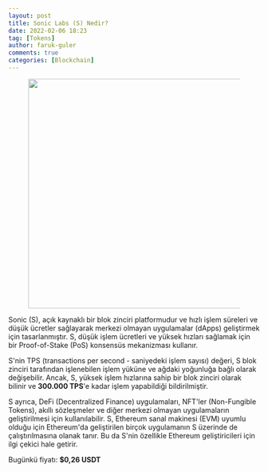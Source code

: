 ```yaml
---
layout: post
title: Sonic Labs (S) Nedir?
date: 2022-02-06 18:23
tag: [Tokens]
author: faruk-guler
comments: true
categories: [Blockchain]
---
```

<!-- wp:image {"id":1197,"width":"459px","height":"auto","sizeSlug":"large","linkDestination":"none","className":"is-resized"} -->
<figure class="wp-block-image size-large is-resized"><img src="https://farukguler.com/assets/post_images/sonic-labs.jpg?w=1024" alt="" class="wp-image-1197" style="width:459px;height:auto" /></figure>
<!-- /wp:image -->

<!-- wp:paragraph -->
<p>Sonic (S), açık kaynaklı bir blok zinciri platformudur ve hızlı işlem süreleri ve düşük ücretler sağlayarak merkezi olmayan uygulamalar (dApps) geliştirmek için tasarlanmıştır. S, düşük işlem ücretleri ve yüksek hızları sağlamak için bir Proof-of-Stake (PoS) konsensüs mekanizması kullanır.</p>
<!-- /wp:paragraph -->

<!-- wp:paragraph -->
<p>S'nin TPS (transactions per second - saniyedeki işlem sayısı) değeri, S blok zinciri tarafından işlenebilen işlem yüküne ve ağdaki yoğunluğa bağlı olarak değişebilir. Ancak, S, yüksek işlem hızlarına sahip bir blok zinciri olarak bilinir ve <strong>300.000 TPS</strong>'e kadar işlem yapabildiği bildirilmiştir.</p>
<!-- /wp:paragraph -->

<!-- wp:paragraph -->
<p>S ayrıca, DeFi (Decentralized Finance) uygulamaları, NFT'ler (Non-Fungible Tokens), akıllı sözleşmeler ve diğer merkezi olmayan uygulamaların geliştirilmesi için kullanılabilir. S, Ethereum sanal makinesi (EVM) uyumlu olduğu için Ethereum'da geliştirilen birçok uygulamanın S üzerinde de çalıştırılmasına olanak tanır. Bu da S'nin özellikle Ethereum geliştiricileri için ilgi çekici hale getirir.</p>
<!-- /wp:paragraph -->

<!-- wp:paragraph -->
<p>Bugünkü fiyatı: <strong><strong>$0,26</strong> USDT</strong></p>
<!-- /wp:paragraph -->
